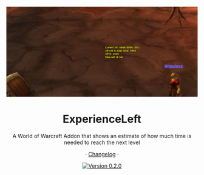 <div align="center">

![Screenshot][image-screenshot]

# ExperienceLeft

A World of Warcraft Addon that shows an estimate of how much time is needed to reach the next level

· [Changelog](./CHANGELOG.md) ·

[![Version 0.2.0][github-release-shield]][github-release-link]

</div>

<!-- Links -->

[github-release-shield]: https://img.shields.io/badge/version-0.2.0-blue?color=369eff&labelColor=black&logo=github
[github-release-link]: https://github.com/hjenneberg/wow-experience-left/releases/tag/0.11.7
[image-screenshot]: ./docs/images/screenshot.png

